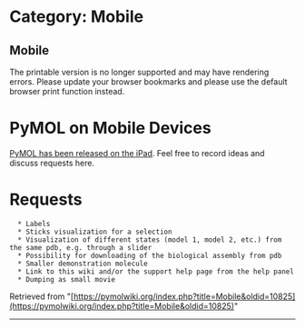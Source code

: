 # Category: Mobile

## Mobile

The printable version is no longer supported and may have rendering errors. Please update your browser bookmarks and please use the default browser print function instead.

# PyMOL on Mobile Devices

[PyMOL has been released on the iPad](http://pymol.org/mobile). Feel free to record ideas and discuss requests here. 

# Requests
    
    
      * Labels
      * Sticks visualization for a selection
      * Visualization of different states (model 1, model 2, etc.) from the same pdb, e.g. through a slider
      * Possibility for downloading of the biological assembly from pdb
      * Smaller demonstration molecule
      * Link to this wiki and/or the support help page from the help panel
      * Dumping as small movie
    

Retrieved from "[https://pymolwiki.org/index.php?title=Mobile&oldid=10825](https://pymolwiki.org/index.php?title=Mobile&oldid=10825)"


---

